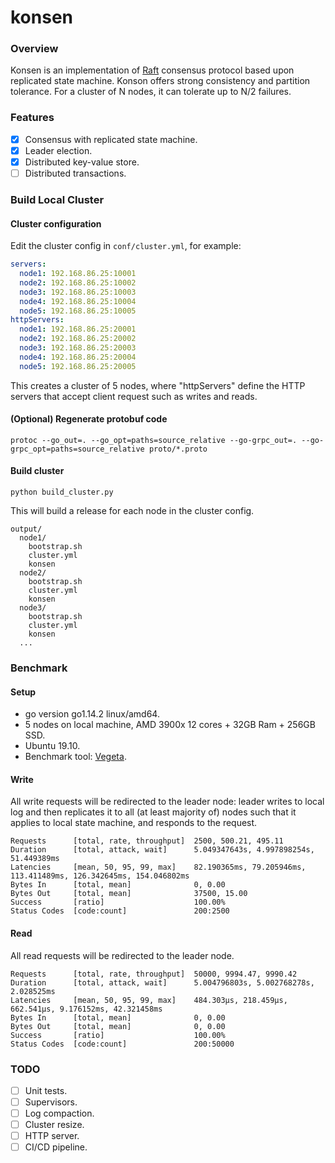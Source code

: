 # konsen
### Overview
Konsen is an implementation of [Raft](https://raft.github.io/raft.pdf) consensus protocol based upon replicated state
machine. Konson offers strong consistency and partition tolerance. For a cluster of N nodes, it can tolerate up to N/2
failures.
### Features
- [x] Consensus with replicated state machine.
- [x] Leader election.
- [x] Distributed key-value store.
- [ ] Distributed transactions.
### Build Local Cluster
#### Cluster configuration
Edit the cluster config in `conf/cluster.yml`, for example: 
```yaml
servers:
  node1: 192.168.86.25:10001
  node2: 192.168.86.25:10002
  node3: 192.168.86.25:10003
  node4: 192.168.86.25:10004
  node5: 192.168.86.25:10005
httpServers:
  node1: 192.168.86.25:20001
  node2: 192.168.86.25:20002
  node3: 192.168.86.25:20003
  node4: 192.168.86.25:20004
  node5: 192.168.86.25:20005
```
This creates a cluster of 5 nodes, where "httpServers" define the HTTP servers that accept client request such as writes
and reads.
#### (Optional) Regenerate protobuf code
```shell script
protoc --go_out=. --go_opt=paths=source_relative --go-grpc_out=. --go-grpc_opt=paths=source_relative proto/*.proto
```
#### Build cluster
```shell script
python build_cluster.py
```
This will build a release for each node in the cluster config. 
```
output/
  node1/
    bootstrap.sh
    cluster.yml
    konsen
  node2/
    bootstrap.sh
    cluster.yml
    konsen
  node3/
    bootstrap.sh
    cluster.yml
    konsen
  ...
```
### Benchmark
#### Setup
* go version go1.14.2 linux/amd64.
* 5 nodes on local machine, AMD 3900x 12 cores + 32GB Ram + 256GB SSD.
* Ubuntu 19.10.
* Benchmark tool: [Vegeta](https://github.com/tsenart/vegeta).
#### Write 
All write requests will be redirected to the leader node: leader writes to local log and then replicates it to all (at
least majority of) nodes such that it applies to local state machine, and responds to the request.
```shell script
Requests      [total, rate, throughput]  2500, 500.21, 495.11
Duration      [total, attack, wait]      5.049347643s, 4.997898254s, 51.449389ms
Latencies     [mean, 50, 95, 99, max]    82.190365ms, 79.205946ms, 113.411489ms, 126.342645ms, 154.046802ms
Bytes In      [total, mean]              0, 0.00
Bytes Out     [total, mean]              37500, 15.00
Success       [ratio]                    100.00%
Status Codes  [code:count]               200:2500
```
#### Read
All read requests will be redirected to the leader node.
```shell script
Requests      [total, rate, throughput]  50000, 9994.47, 9990.42
Duration      [total, attack, wait]      5.004796803s, 5.002768278s, 2.028525ms
Latencies     [mean, 50, 95, 99, max]    484.303µs, 218.459µs, 662.541µs, 9.176152ms, 42.321458ms
Bytes In      [total, mean]              0, 0.00
Bytes Out     [total, mean]              0, 0.00
Success       [ratio]                    100.00%
Status Codes  [code:count]               200:50000  
```
### TODO
- [ ] Unit tests.
- [ ] Supervisors.
- [ ] Log compaction.
- [ ] Cluster resize.
- [ ] HTTP server.
- [ ] CI/CD pipeline.
